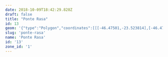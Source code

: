 ```yaml
---
date: 2018-10-09T18:42:29.828Z
draft: false
title: "Ponte Rasa"
id: 13
geom: '{"type":"Polygon","coordinates":[[[-46.47501,-23.523814],[-46.476275,-23.51678],[-46.476901,-23.512298],[-46.477958,-23.50703],[-46.478051,-23.50679],[-46.479172,-23.507293],[-46.479665,-23.507374],[-46.481974,-23.507103],[-46.484598,-23.507272],[-46.485771,-23.507113],[-46.490772,-23.507487],[-46.490758,-23.507242],[-46.491294,-23.507192],[-46.492112,-23.507007],[-46.492952,-23.506685],[-46.493573,-23.506884],[-46.49368,-23.506785],[-46.493774,-23.506478],[-46.493953,-23.50638],[-46.494216,-23.506654],[-46.494466,-23.506738],[-46.49515,-23.506667],[-46.496243,-23.506963],[-46.49716,-23.507526],[-46.498163,-23.507486],[-46.498575,-23.507626],[-46.4993,-23.507719],[-46.499712,-23.507548],[-46.499949,-23.507518],[-46.500044,-23.507614],[-46.500126,-23.507968],[-46.50032,-23.508117],[-46.50045,-23.508354],[-46.501201,-23.508813],[-46.502304,-23.508674],[-46.503505,-23.50832],[-46.503869,-23.508311],[-46.505351,-23.50853],[-46.50561,-23.508782],[-46.505892,-23.50895],[-46.506543,-23.508925],[-46.507002,-23.509323],[-46.50809,-23.509596],[-46.508248,-23.509601],[-46.508726,-23.509403],[-46.509654,-23.509521],[-46.509735,-23.509561],[-46.509922,-23.509934],[-46.511363,-23.510113],[-46.512017,-23.510629],[-46.51266,-23.510832],[-46.512978,-23.511028],[-46.513451,-23.511077],[-46.513846,-23.51097],[-46.514534,-23.511181],[-46.515644,-23.511645],[-46.516148,-23.511743],[-46.516955,-23.512072],[-46.518059,-23.512784],[-46.518348,-23.512839],[-46.518924,-23.513113],[-46.519911,-23.513944],[-46.521031,-23.514186],[-46.521231,-23.514468],[-46.519692,-23.515379],[-46.517487,-23.516379],[-46.51668,-23.516871],[-46.514753,-23.517794],[-46.513771,-23.518393],[-46.51318,-23.519009],[-46.51261,-23.51935],[-46.510679,-23.519619],[-46.509958,-23.519908],[-46.507775,-23.520564],[-46.507383,-23.520625],[-46.503518,-23.520741],[-46.499975,-23.520299],[-46.497452,-23.521103],[-46.495689,-23.521523],[-46.49539,-23.521678],[-46.495083,-23.521967],[-46.494743,-23.52278],[-46.494407,-23.523249],[-46.493967,-23.523601],[-46.4934,-23.523946],[-46.493372,-23.523902],[-46.493308,-23.523947],[-46.493378,-23.524033],[-46.49323,-23.524048],[-46.492949,-23.524372],[-46.492049,-23.525075],[-46.49156,-23.525537],[-46.490529,-23.526881],[-46.489994,-23.527687],[-46.489351,-23.527666],[-46.488827,-23.526943],[-46.488335,-23.526406],[-46.488179,-23.526007],[-46.487918,-23.525762],[-46.487464,-23.526139],[-46.487217,-23.526252],[-46.486948,-23.526291],[-46.48629,-23.526222],[-46.485909,-23.526137],[-46.483921,-23.525211],[-46.482414,-23.526],[-46.48101,-23.525914],[-46.47501,-23.523814]]]}'
slug: 'ponte-rasa'
name: 'Ponte Rasa'
id: '13'
zone_id: '1'
---
```

		